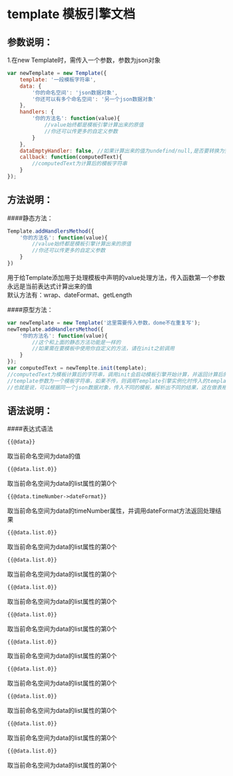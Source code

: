 template 模板引擎文档
=========================
参数说明：
-------------------------
1.在new Template时，需传入一个参数，参数为json对象  

```javascript 
var newTemplate = new Template({  
    template: '一段模板字符串',  
    data: {  
        '你的命名空间': 'json数据对象',  
        '你还可以有多个命名空间': '另一个json数据对象'  
    },  
    handlers: {  
        '你的方法名': function(value){  
            //value始终都是模板引擎计算出来的原值  
            //你还可以传更多的自定义参数  
        }  
    },
    dataEmptyHandler: false, //如果计算出来的值为undefind/null,是否要转换为空字符串，默认为false，请在项目上线时设置为true，开发过程中默认就好，便于调试
    callback: function(computedText){
        //computedText为计算后的模板字符串
    }
});
```
方法说明：
---------------
####静态方法：
```javascript
Template.addHandlersMethod({
    '你的方法名': function(value){
        //value始终都是模板引擎计算出来的原值  
        //你还可以传更多的自定义参数  
    }
})

```
用于给Template添加用于处理模板中声明的value处理方法，传入函数第一个参数永远是当前表达式计算出来的值  
默认方法有：wrap、dateFormat、getLength

####原型方法：

```javascript
var newTemplate = new Template('这里需要传入参数，dome不在重复写');
newTemplate.addHandlersMethod({
    '你的方法名': function(value){
        //这个和上面的静态方法功能是一样的
        //如果需在要模板中使用你自定义的方法，请在init之前调用
    }
});
var computedText = newTemplte.init(template);
//computedText为模板计算后的字符串，调用init会启动模板引擎开始计算，并返回计算后的值
//template参数为一个模板字符串，如果不传，则调用Template引擎实例化时传入的template
//也就是说，可以根据同一个json数据对象，传入不同的模板，解析出不同的结果，这在做表格排序等后台管理平台是非常有用的
```
语法说明：
-------------------
####表达式语法
```html
{{@data}}
```
取当前命名空间为data的值
```html
{{@data.list.0}}
```
取当前命名空间为data的list属性的第0个
```html
{{@data.timeNumber->dateFormat}}
```
取当前命名空间为data的timeNumber属性，并调用dateFormat方法返回处理结果
```html
{{@data.list.0}}
```
取当前命名空间为data的list属性的第0个
```html
{{@data.list.0}}
```
取当前命名空间为data的list属性的第0个
```html
{{@data.list.0}}
```
取当前命名空间为data的list属性的第0个
```html
{{@data.list.0}}
```
取当前命名空间为data的list属性的第0个
```html
{{@data.list.0}}
```
取当前命名空间为data的list属性的第0个
```html
{{@data.list.0}}
```
取当前命名空间为data的list属性的第0个
```html
{{@data.list.0}}
```
取当前命名空间为data的list属性的第0个
```html
{{@data.list.0}}
```
取当前命名空间为data的list属性的第0个
```html
{{@data.list.0}}
```
取当前命名空间为data的list属性的第0个
